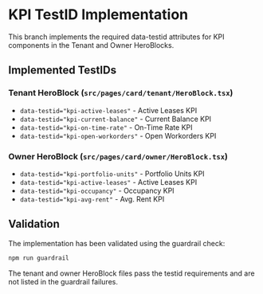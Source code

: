 # KPI TestID Implementation

This branch implements the required data-testid attributes for KPI components in the Tenant and Owner HeroBlocks.

## Implemented TestIDs

### Tenant HeroBlock (`src/pages/card/tenant/HeroBlock.tsx`)
- `data-testid="kpi-active-leases"` - Active Leases KPI
- `data-testid="kpi-current-balance"` - Current Balance KPI  
- `data-testid="kpi-on-time-rate"` - On-Time Rate KPI
- `data-testid="kpi-open-workorders"` - Open Workorders KPI

### Owner HeroBlock (`src/pages/card/owner/HeroBlock.tsx`)
- `data-testid="kpi-portfolio-units"` - Portfolio Units KPI
- `data-testid="kpi-active-leases"` - Active Leases KPI
- `data-testid="kpi-occupancy"` - Occupancy KPI
- `data-testid="kpi-avg-rent"` - Avg. Rent KPI

## Validation

The implementation has been validated using the guardrail check:
```bash
npm run guardrail
```

The tenant and owner HeroBlock files pass the testid requirements and are not listed in the guardrail failures.